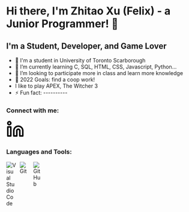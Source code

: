 # Hi there, I'm Zhitao Xu (Felix) - a Junior Programmer! 👋 

## I'm a Student, Developer, and Game Lover

- 🔭 I'm a student in University of Toronto Scarborough
- 🌱 I’m currently learning C, SQL, HTML, CSS, Javascript, Python...
- 👯 I’m looking to participate more in class and learn more knowledge
- 🥅 2022 Goals: find a coop work!
- I like to play APEX, The Witcher 3
- ⚡ Fun fact: ----------

### Connect with me:

[![website](./img/linkedin-light.svg)](https://www.linkedin.com/in/zhitao-xu-8a9a9a229/)

### Languages and Tools:

<img align="left" alt="Visual Studio Code" width="26px" src="https://cdn.jsdelivr.net/gh/devicons/devicon/icons/vscode/vscode-original.svg" style="padding-right:10px;" />
<img align="left" alt="Git" width="26px" src="https://cdn.jsdelivr.net/gh/devicons/devicon/icons/git/git-original.svg" style="padding-right:10px;" />
<img align="left" alt="GitHub" width="26px" src="https://user-images.githubusercontent.com/3369400/139447912-e0f43f33-6d9f-45f8-be46-2df5bbc91289.png" style="padding-right:10px;" />

<br />
<br />
